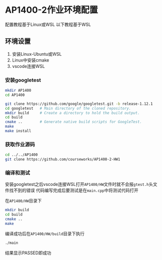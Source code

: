 # AP1400-2作业环境配置

配置教程基于Linux或WSL
以下教程基于WSL

## 环境设置

1. 安装Linux-Ubuntu或WSL
2. Linux中安装cmake
3. vscode连接WSL

### 安装googletest

```bash
mkdir AP1400
cd AP1400

git clone https://github.com/google/googletest.git -b release-1.12.1
cd googletest   # Main directory of the cloned repository.
mkdir build     # Create a directory to hold the build output.
cd build
cmake ..        # Generate native build scripts for GoogleTest.
make
make install
```

### 获取作业源码

```bash
cd ../../AP1400
git clone https://github.com/courseworks/AP1400-2-HW1
```

### 编译和测试

安装googletest之后vscode连接WSL打开`AP1400/HW`文件时就不会报`gtest.h`头文件找不到的错误
代码编写完成后要测试是在`main.cpp`中将测试代码打开

在`AP1400/HW`目录下

```bash
mkdir build
cd build
cmake ..
make
```

编译成功后在`AP1400/HW/build`目录下执行

```bash
./main
```

结果显示PASSED即成功
